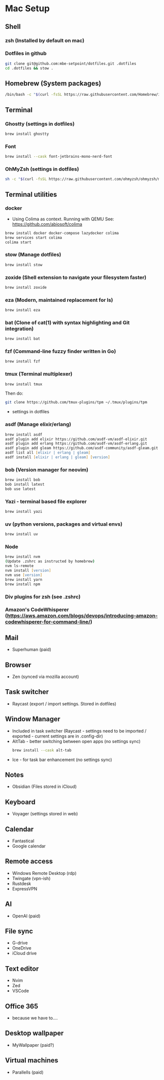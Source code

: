 # Mac Setup

## Shell
### zsh (Installed by default on mac)
### Dotfiles in github
```zsh
git clone git@github.com:mbe-setpoint/dotfiles.git .dotfiles
cd .dotfiles && stow .
```

## Homebrew (System packages)
```zsh
/bin/bash -c "$(curl -fsSL https://raw.githubusercontent.com/Homebrew/install/HEAD/install.sh)"
```
## Terminal
### Ghostty (settings in dotfiles)
```zsh
brew install ghostty
```
### Font
```zsh
brew install --cask font-jetbrains-mono-nerd-font
```
### OhMyZsh (settings in dotfiles)
```zsh
sh -c "$(curl -fsSL https://raw.githubusercontent.com/ohmyzsh/ohmyzsh/master/tools/install.sh)"
```

## Terminal utilities

### docker
- Using Colima as context. Running with QEMU
	See: https://github.com/abiosoft/colima
```zsh
brew install docker docker-compose lazydocker colima
brew services start colima
colima start
```
### stow (Manage dotfiles)
```zsh
brew install stow
```
### zoxide (Shell extension to navigate your filesystem faster)
```zsh
brew install zoxide
```
### eza (Modern, maintained replacement for ls)
```zsh
brew install eza
```
### bat (Clone of cat(1) with syntax highlighting and Git integration)
```zsh
brew install bat
```
### fzf (Command-line fuzzy finder written in Go)
```zsh
brew install fzf
```
### tmux (Terminal multiplexer)
```zsh
brew install tmux
```
Then do:
```zsh
git clone https://github.com/tmux-plugins/tpm ~/.tmux/plugins/tpm
```
- settings in dotfiles

### asdf (Manage elixir/erlang)
```zsh
brew install asdf
asdf plugin add elixir https://github.com/asdf-vm/asdf-elixir.git
asdf plugin add erlang https://github.com/asdf-vm/asdf-erlang.git
asdf plugin add gleam https://github.com/asdf-community/asdf-gleam.git
asdf list all [elixir | erlang | gleam]
asdf install [elixir | erlang | gleam] [version] 
```
### bob (Version manager for neovim)
```zsh
brew install bob
bob install latest
bob use latest
```
### Yazi - terminal based file explorer
```zsh
brew install yazi
```
### uv (python versions, packages and virtual envs)
```zsh
brew install uv
```
### Node
```zsh
brew install nvm
(Update .zshrc as instructed by homebrew)
nvm ls-remote
nvm install [version]
nvm use [version]
brew install yarn
brew install npm
```
### Div plugins for zsh (see .zshrc)
### Amazon's CodeWhisperer (https://aws.amazon.com/blogs/devops/introducing-amazon-codewhisperer-for-command-line/) 


## Mail
- Superhuman (paid)

## Browser
- Zen (synced via mozilla account)

## Task switcher
- Raycast (export / import settings. Stored in dotfiles)

## Window Manager
- Included in task switcher (Raycast - settings need to be imported / exported - current settings are in .config-dir)
- AltTab - better switching between open apps (no settings sync)
  ```zsh
  brew install --cask alt-tab
  ```
- Ice - for task bar enhancement (no settings sync)

## Notes
- Obsidian (Files stored in iCloud)

## Keyboard
- Voyager (settings stored in web)

## Calendar
* Fantastical
* Google calendar

## Remote access
* Windows Remote Desktop (rdp)
* Twingate (vpn-ish)
* Rustdesk
* ExpressVPN

## AI
- OpenAI (paid)

## File sync
- G-drive
- OneDrive
- iCloud drive

## Text editor
- Nvim
- Zed
- VSCode

## Office 365
- because we have to….

## Desktop wallpaper
- MyWallpaper (paid?)

## Virtual machines
- Parallells (paid)

